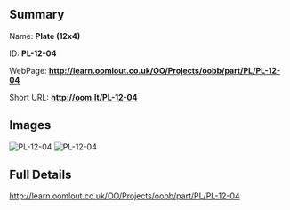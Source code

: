 

## Summary
 
Name: __Plate (12x4)__

ID: __PL-12-04__

WebPage: __http://learn.oomlout.co.uk/OO/Projects/oobb/part/PL/PL-12-04__

Short URL: __http://oom.lt/PL-12-04__


## Images
![PL-12-04](http://oomlout.com/oobb-gen/parts/PL/PL-12-04/PL-12-04_01_420.jpg)
![PL-12-04](http://oomlout.com/oobb-gen/parts/PL/PL-12-04/PL-12-04_420.png)




## Full Details

 http://learn.oomlout.co.uk/OO/Projects/oobb/part/PL/PL-12-04

